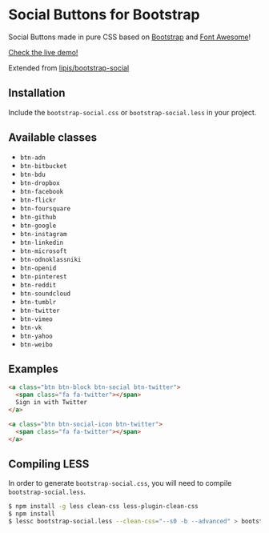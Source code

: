 Social Buttons for Bootstrap
============================

Social Buttons made in pure CSS based on
[Bootstrap](http://twbs.github.io/bootstrap/) and
[Font Awesome](http://fortawesome.github.io/Font-Awesome/)!

[Check the live demo!](https://github.ibm.com/pages/dswb/bootstrap-social)

Extended from [lipis/bootstrap-social](https://github.com/lipis/bootstrap-social)

Installation
------------

Include the `bootstrap-social.css` or `bootstrap-social.less` in your project.

Available classes
-----------------
 - `btn-adn`
 - `btn-bitbucket`
 - `btn-bdu`
 - `btn-dropbox`
 - `btn-facebook`
 - `btn-flickr`
 - `btn-foursquare`
 - `btn-github`
 - `btn-google`
 - `btn-instagram`
 - `btn-linkedin`
 - `btn-microsoft`
 - `btn-odnoklassniki`
 - `btn-openid`
 - `btn-pinterest`
 - `btn-reddit`
 - `btn-soundcloud`
 - `btn-tumblr`
 - `btn-twitter`
 - `btn-vimeo`
 - `btn-vk`
 - `btn-yahoo`
 - `btn-weibo`

Examples
--------

```html
<a class="btn btn-block btn-social btn-twitter">
  <span class="fa fa-twitter"></span>
  Sign in with Twitter
</a>

<a class="btn btn-social-icon btn-twitter">
  <span class="fa fa-twitter"></span>
</a>
```

Compiling LESS
--------------

In order to generate `bootstrap-social.css`, you will need to compile
`bootstrap-social.less`.

```sh
$ npm install -g less clean-css less-plugin-clean-css
$ npm install
$ lessc bootstrap-social.less --clean-css="--s0 -b --advanced" > bootstrap-social.css
```
